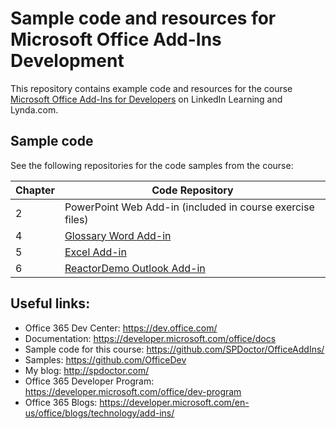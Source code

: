 # Sample code and resources for Microsoft Office Add-Ins Development

This repository contains example code and resources for the course [Microsoft Office Add-Ins for Developers](https://www.linkedin.com/learning/microsoft-office-add-ins-for-developers) on LinkedIn Learning and Lynda.com.

## Sample code

See the following repositories for the code samples from the course:

| Chapter       | Code Repository   | 
| ------------- |-------------------| 
| 2             | PowerPoint Web Add-in (included in course exercise files)  | 
| 4             | [Glossary Word Add-in](https://github.com/SPDoctor/Glossary) |
| 5             | [Excel Add-in](https://github.com/SPDoctor/ExcelDemo)     | 
| 6             | [ReactorDemo Outlook Add-in](https://github.com/SPDoctor/ReactorDemo)     |  


## Useful links:

* Office 365 Dev Center: https://dev.office.com/
* Documentation: https://developer.microsoft.com/office/docs
* Sample code for this course: https://github.com/SPDoctor/OfficeAddIns/
* Samples: https://github.com/OfficeDev
* My blog: http://spdoctor.com/
* Office 365 Developer Program: https://developer.microsoft.com/office/dev-program
* Office 365 Blogs: https://developer.microsoft.com/en-us/office/blogs/technology/add-ins/
